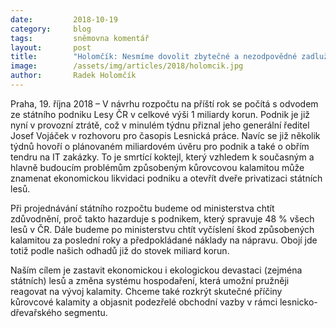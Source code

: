 ```yaml
---
date:         2018-10-19
category:     blog
tags:         sněmovna komentář
layout:       post
title:        "Holomčík: Nesmíme dovolit zbytečné a nezodpovědné zadlužování státních lesů"
image:        /assets/img/articles/2018/holomcik.jpg
author:       Radek Holomčík
---
```


Praha, 19. října 2018 – V návrhu rozpočtu na příští rok se počítá s odvodem ze státního podniku Lesy ČR v celkové výši 1 miliardy korun. Podnik je již nyní v provozní ztrátě, což v minulém týdnu přiznal jeho generální ředitel Josef Vojáček v rozhovoru pro časopis Lesnická práce. Navíc se již několik týdnů hovoří o plánovaném miliardovém úvěru pro podnik a také o obřím tendru na IT zakázky. To je smrtící koktejl, který vzhledem k současným a hlavně budoucím problémům způsobeným kůrovcovou kalamitou může znamenat ekonomickou likvidaci podniku a otevřít dveře privatizaci státních lesů.

Při projednávání státního rozpočtu budeme od ministerstva chtít zdůvodnění, proč takto hazarduje s podnikem, který spravuje 48 % všech lesů v ČR. Dále budeme po ministerstvu chtít vyčíslení škod způsobených kalamitou za poslední roky a předpokládané náklady na nápravu. Obojí jde totiž podle našich odhadů již do stovek miliard korun. 

Naším cílem je zastavit ekonomickou i ekologickou devastaci (zejména státních) lesů a změna systému hospodaření, která umožní pružněji reagovat na vývoj kalamity. Chceme také rozkrýt skutečné příčiny kůrovcové kalamity a objasnit podezřelé obchodní vazby v rámci lesnicko-dřevařského segmentu.
